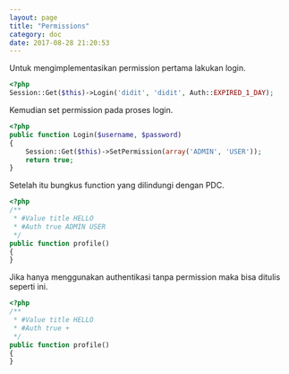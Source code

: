```yaml
---
layout: page
title: "Permissions"
category: doc
date: 2017-08-28 21:20:53
---
```


Untuk mengimplementasikan permission pertama lakukan login.

```php
<?php
Session::Get($this)->Login('didit', 'didit', Auth::EXPIRED_1_DAY);
```

Kemudian set permission pada proses login.
```php
<?php
public function Login($username, $password)
{
    Session::Get($this)->SetPermission(array('ADMIN', 'USER'));
    return true;
}
```

Setelah itu bungkus function yang dilindungi dengan PDC.
```php
<?php
/**
 * #Value title HELLO
 * #Auth true ADMIN USER
 */
public function profile()
{
}
```

Jika hanya menggunakan authentikasi tanpa permission maka bisa ditulis seperti ini.
```php
<?php
/**
 * #Value title HELLO
 * #Auth true +
 */
public function profile()
{
}
```